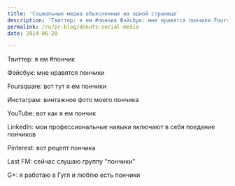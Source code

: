 ```yaml
---
title: 'Социальные медиа объясненные на одной странице'
description: 'Твиттер: я ем #пончик Фэйсбук: мне нравятся пончики Foursquare: вот тут я ем пончики Инстаграм: винтажное фото моего пончика YouTube: вот как я ем пончик LinkedIn: мои профессиональные навыки включают в себя поедание пончиков Pinterest: вот рецепт пончика'
permalink: /ru/pr-blog/donuts-social-media
date: 2014-06-20

---
```


Твиттер: я ем #пончик

Фэйсбук: мне нравятся пончики

Foursquare: вот тут я ем пончики

Инстаграм: винтажное фото моего пончика

YouTube: вот как я ем пончик

LinkedIn: мои профессиональные навыки включают в себя поедание пончиков

Pinterest: вот рецепт пончика

Last FM: сейчас слушаю группу "пончики"

G+: я работаю в Гугл и люблю есть пончики


